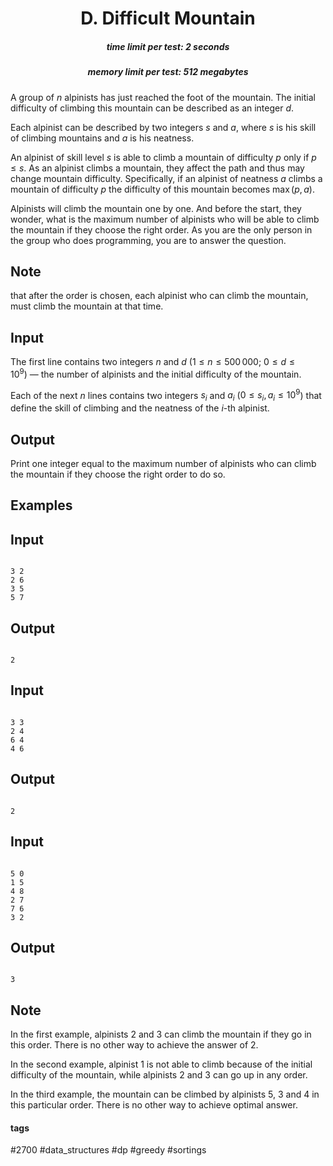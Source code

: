 <h1 style='text-align: center;'> D. Difficult Mountain</h1>

<h5 style='text-align: center;'>time limit per test: 2 seconds</h5>
<h5 style='text-align: center;'>memory limit per test: 512 megabytes</h5>

A group of $n$ alpinists has just reached the foot of the mountain. The initial difficulty of climbing this mountain can be described as an integer $d$.

Each alpinist can be described by two integers $s$ and $a$, where $s$ is his skill of climbing mountains and $a$ is his neatness.

An alpinist of skill level $s$ is able to climb a mountain of difficulty $p$ only if $p \leq s$. As an alpinist climbs a mountain, they affect the path and thus may change mountain difficulty. Specifically, if an alpinist of neatness $a$ climbs a mountain of difficulty $p$ the difficulty of this mountain becomes $\max(p, a)$. 

Alpinists will climb the mountain one by one. And before the start, they wonder, what is the maximum number of alpinists who will be able to climb the mountain if they choose the right order. As you are the only person in the group who does programming, you are to answer the question.

## Note

 that after the order is chosen, each alpinist who can climb the mountain, must climb the mountain at that time. 

## Input

The first line contains two integers $n$ and $d$ ($1 \leq n \leq 500\,000$; $0 \leq d \leq 10^9$) — the number of alpinists and the initial difficulty of the mountain.

Each of the next $n$ lines contains two integers $s_i$ and $a_i$ ($0 \leq s_i, a_i \leq 10^9$) that define the skill of climbing and the neatness of the $i$-th alpinist.

## Output

Print one integer equal to the maximum number of alpinists who can climb the mountain if they choose the right order to do so.

## Examples

## Input


```

3 2
2 6
3 5
5 7

```
## Output


```

2

```
## Input


```

3 3
2 4
6 4
4 6

```
## Output


```

2

```
## Input


```

5 0
1 5
4 8
2 7
7 6
3 2

```
## Output


```

3

```
## Note

In the first example, alpinists $2$ and $3$ can climb the mountain if they go in this order. There is no other way to achieve the answer of $2$.

In the second example, alpinist $1$ is not able to climb because of the initial difficulty of the mountain, while alpinists $2$ and $3$ can go up in any order.

In the third example, the mountain can be climbed by alpinists $5$, $3$ and $4$ in this particular order. There is no other way to achieve optimal answer.



#### tags 

#2700 #data_structures #dp #greedy #sortings 
